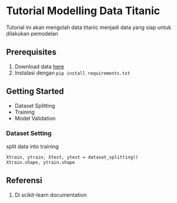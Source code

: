 # Tutorial Modelling Data Titanic

Tutorial ini akan mengolah data titanic menjadi data yang siap untuk dilakukan pemodelan

## Prerequisites

1. Download data [here](https://www.kaggle.com/datasets/heptapod/titanic)
2. Instalasi dengan `pip install requirements.txt`

## Getting Started

- Dataset Splitting
- Training
- Model Validation

### Dataset Setting

split data into training
```code
Xtrain, ytrain, Xtest, ytest = dataset_splitting()
Xtrain.shape, ytrain.shape
```

## Referensi

1. Di scikit-learn documentation